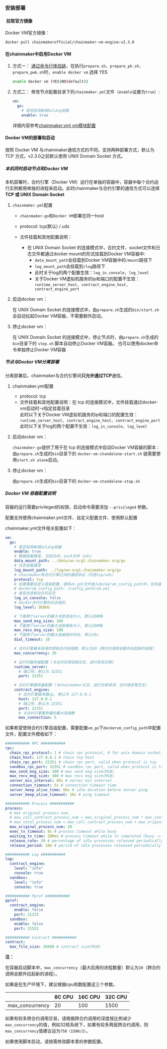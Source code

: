 ### 安装部署
####  拉取官方镜像

Docker VM官方镜像：

```shell
docker pull chainmakerofficial/chainmaker-vm-engine:v2.3.0
```

#### 在chainmaker中启用Docker VM

1. 方式一： [通过命令行体验链](../quickstart/通过命令行体验链.md)，在执行`prepare.sh`、`prepare_pk.sh`、`prepare_pwk.sh`时，`enable docker vm` 选择 YES
    ```sh
    enable docker vm (YES|NO(default))
    ```

2. 方式二： 修改节点配置目录下的`chainmaker.yml`文件（`enable`设置为`true`）:

    ```yaml
    vm:
      go:
        # 是否启用新版Golang容器
        enable: true
    ```

   详细内容参考[chainmaker.yml vm模块配置](#chainmaker.yml_vm)

#### Docker VM的部署和启动
按照 Docker VM 与chainmaker通信方式的不同，支持两种部署方式，默认为 TCP 方式，v2.3.0之前默认使用 UNIX Domain Socket 方式。

##### 本机同时启动节点和Docker VM

本机部署时，合约引擎（Docker VM）运行在单独的容器中，容器中每个合约运行实例都用单独的进程来启动。此时chainmaker与合约引擎的通信方式可以选择 **TCP 或 UNIX Domain Socket**

1. `chainmaker.yml`配置

    * `chainmaker-go`和`Docker VM`部署在同一host

    * protocol: tcp(默认) / uds

    * 文件挂载和其他配置说明：
        - 在 UNIX Domain Socket 的连接模式中，合约文件、socket文件和日志文件都通过docker mount的形式挂载到Docker VM容器中:
            - `data_mount_path`会挂载到Docker VM容器中的`/mount`路径下
            - `log_mount_path`会挂载到`/log`路径下
            - 此时关于log的两个配置生效：`log_in_console, log_level`
            - 关于Docker VM虚拟机服务的ip和端口的配置不生效：`runtime_server_host, contract_engine_host, contract_engine_port`

2. 启动docker vm：

   在 UNIX Domain Socket 的连接模式中，由`prepare.sh`生成的`bin/start.sh`会自动拉起Docker VM容器，不需要额外启动。

3. 停止docker vm：

   在 UNIX Domain Socket 的连接模式中，停止节点时，由`prepare.sh`生成的`bin`目录下的 `stop.sh` 脚本自动停止Docker VM容器。
   也可以使用docker命令单独停止Docker VM容器

<span id="dockerVmStandalone"></span>

##### 节点与Docker VM分离部署

分离部署后，chainmaker与合约引擎间**只允许通过TCP**通信。

1. chainmaker.yml配置
    * protocol: tcp
    * 文件挂载和其他配置说明：在 tcp 的连接模式中，文件挂载通过docker-vm启动时-v指定挂载目录  
      此时以下关于Docker VM虚拟机服务的ip和端口的配置生效：`runtime_server_host, contract_engine_host, contract_engine_port`
      此时以下关于log的两个配置不生效：`log_in_console, log_level`

2. 启动docker vm：

   `chainmaker-go`提供了用于在 tcp 的连接模式中启动Docker VM容器的脚本：
   由`prepare.sh`生成的`bin`目录下的 `docker-vm-standalone-start.sh`
   链需要使用`start.sh alone`启动。

4. 停止docker vm：

   由`prepare.sh`生成的`bin`目录下的 `docker-vm-standalone-stop.sh`


<span id="chainmaker.yml_vm"></span>


##### Docker VM 容器配置说明

容器的运行需要privileged的权限，启动命令需要添加 `--privileged` 参数。

配置支持使用chainmaker.yml文件、自定义配置文件、使用默认配置

chainmaker.yml文件相关配置如下：

```yaml
vm:
  go:
    # 是否启用新版Golang容器
    enable: true
    # 数据挂载路径, 包括合约、sock文件（uds）
    data_mount_path: ../data/wx-org1.chainmaker.org/go
    # 日志挂载路径
    log_mount_path: ../log/wx-org1.chainmaker.org/go
    # chainmaker和合约引擎之间的通信协议（可选tcp/uds）
    protocol: tcp
    # 如果需要自定义高级配置，请将vm.yml文件放入dockervm_config_path中，优先级：chainmaker.yml > vm.yml > 默认配置
    # dockervm_config_path: /config_path/vm.yml
    # 是否在控制台打印日志
    log_in_console: false
    # docker合约引擎的日志级别
    log_level: DEBUG

    # 下面两个server的最大消息发送大小, 默认100MB
    max_send_msg_size: 100
    # 下面两个server的最大消息接收大小, 默认100MB
    max_recv_msg_size: 100
    # 下面两个server的最大连接超时时间, 默认10s
    dial_timeout: 10

    # 合约引擎最多启用的原始合约进程数，默认为20（跨合约调用会额外拉起新的进程）
    max_concurrency: 20

    # 运行时服务器配置 (与合约实例进程交互，进行信息交换)
    runtime_server:
      # 端口号，默认为 32351
      port: 32351

    # 合约引擎服务器配置 (与chainmaker交互，进行交易请求、合约请求等交互)
    contract_engine:
      # 合约引擎服务器ip, 默认为 127.0.0.1
      host: 127.0.0.1
      # 端口号，默认为 22351
      port: 22351
      # 与合约引擎服务器的最大连接数
      max_connection: 5
```

如果希望使用合约引擎高级配置，需要配置`vm_go`下`dockervm_config_path`中配置文件，配置文件模板如下：

```yaml
########### RPC ###########
rpc:
  chain_rpc_protocol: 1 # chain rpc protocol, 0 for unix domain socket, 1 for tcp(default)
  chain_host: 127.0.0.1 # chain tcp host
  chain_rpc_port: 22351 # chain rpc port, valid when protocol is tcp
  sandbox_rpc_port: 32351 # sandbox rpc port, valid when protocol is tcp
  max_send_msg_size: 100 # max send msg size(MiB)
  max_recv_msg_size: 100 # max recv msg size(MiB)
  server_min_interval: 60s # server min interval
  connection_timeout: 5s # connection timeout time
  server_keep_alive_time: 60s # idle duration before server ping
  server_keep_alive_timeout: 20s # ping timeout

########### Process ###########
process:
  # max original process num,
  # max_call_contract_process_num = max_original_process_num * max_contract_depth (defined in protocol)
  # max_total_process_num = max_call_contract_process_num + max_original_process_num
  max_original_process_num: 20
  exec_tx_timeout: 8s # process timeout while busy
  waiting_tx_time: 200ms # process timeout while tx completed (busy -> idle)
  release_rate: 30 # percentage of idle processes released periodically in total processes (0-100)
  release_period: 10m # period of idle processes released periodically in total processes

########### Log ###########
log:
  contract_engine:
    level: "info"
    console: true
  sandbox:
    level: "info"
    console: true

########### Pprof ###########
pprof:
  contract_engine:
    enable: false
    port: 21215
  sandbox:
    enable: false
    port: 21522

########### Contract ###########
contract:
  max_file_size: 20480 # contract size(MiB)
```

**注：**

在容器启动脚本中，`max_concurrency`（最大启用的进程数量）默认为`20`（跨合约调用会额外拉起新的进程）。

如果是在生产环境下，建议根据cpu核数配置这三个参数。

|                    | 8C CPU | 16C CPU   | 32C CPU   |
|--------------------|--------|-----------|-----------|
| max_concurrency    | 20     | 100       | 1500      |

如果有较多跨合约调用交易，请根据跨合约调用的深度按比例减少`max_concurrency`的值，例如32核系统下，如果有较多两层跨合约调用，则`max_concurrency`值建议设为`750（1500/2）`。

如果使用脚本启动，请按需修改脚本里的参数配置。